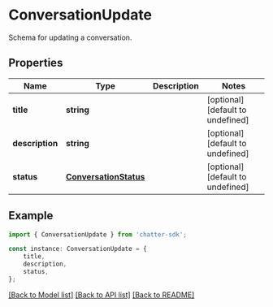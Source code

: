 # ConversationUpdate

Schema for updating a conversation.

## Properties

Name | Type | Description | Notes
------------ | ------------- | ------------- | -------------
**title** | **string** |  | [optional] [default to undefined]
**description** | **string** |  | [optional] [default to undefined]
**status** | [**ConversationStatus**](ConversationStatus.md) |  | [optional] [default to undefined]

## Example

```typescript
import { ConversationUpdate } from 'chatter-sdk';

const instance: ConversationUpdate = {
    title,
    description,
    status,
};
```

[[Back to Model list]](../README.md#documentation-for-models) [[Back to API list]](../README.md#documentation-for-api-endpoints) [[Back to README]](../README.md)
